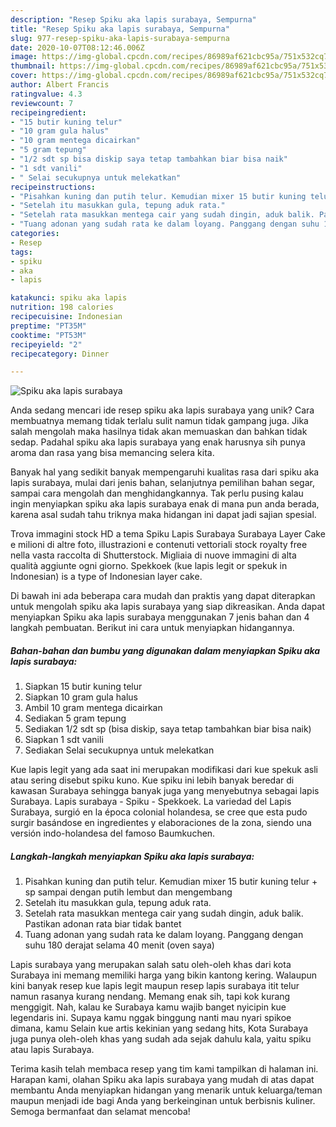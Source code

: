 ```yaml
---
description: "Resep Spiku aka lapis surabaya, Sempurna"
title: "Resep Spiku aka lapis surabaya, Sempurna"
slug: 977-resep-spiku-aka-lapis-surabaya-sempurna
date: 2020-10-07T08:12:46.006Z
image: https://img-global.cpcdn.com/recipes/86989af621cbc95a/751x532cq70/spiku-aka-lapis-surabaya-foto-resep-utama.jpg
thumbnail: https://img-global.cpcdn.com/recipes/86989af621cbc95a/751x532cq70/spiku-aka-lapis-surabaya-foto-resep-utama.jpg
cover: https://img-global.cpcdn.com/recipes/86989af621cbc95a/751x532cq70/spiku-aka-lapis-surabaya-foto-resep-utama.jpg
author: Albert Francis
ratingvalue: 4.3
reviewcount: 7
recipeingredient:
- "15 butir kuning telur"
- "10 gram gula halus"
- "10 gram mentega dicairkan"
- "5 gram tepung"
- "1/2 sdt sp bisa diskip saya tetap tambahkan biar bisa naik"
- "1 sdt vanili"
- " Selai secukupnya untuk melekatkan"
recipeinstructions:
- "Pisahkan kuning dan putih telur. Kemudian mixer 15 butir kuning telur + sp sampai dengan putih lembut dan mengembang"
- "Setelah itu masukkan gula, tepung aduk rata."
- "Setelah rata masukkan mentega cair yang sudah dingin, aduk balik. Pastikan adonan rata biar tidak bantet"
- "Tuang adonan yang sudah rata ke dalam loyang. Panggang dengan suhu 180 derajat selama 40 menit (oven saya)"
categories:
- Resep
tags:
- spiku
- aka
- lapis

katakunci: spiku aka lapis 
nutrition: 198 calories
recipecuisine: Indonesian
preptime: "PT35M"
cooktime: "PT53M"
recipeyield: "2"
recipecategory: Dinner

---
```



![Spiku aka lapis surabaya](https://img-global.cpcdn.com/recipes/86989af621cbc95a/751x532cq70/spiku-aka-lapis-surabaya-foto-resep-utama.jpg)

Anda sedang mencari ide resep spiku aka lapis surabaya yang unik? Cara membuatnya memang tidak terlalu sulit namun tidak gampang juga. Jika salah mengolah maka hasilnya tidak akan memuaskan dan bahkan tidak sedap. Padahal spiku aka lapis surabaya yang enak harusnya sih punya aroma dan rasa yang bisa memancing selera kita.

Banyak hal yang sedikit banyak mempengaruhi kualitas rasa dari spiku aka lapis surabaya, mulai dari jenis bahan, selanjutnya pemilihan bahan segar, sampai cara mengolah dan menghidangkannya. Tak perlu pusing kalau ingin menyiapkan spiku aka lapis surabaya enak di mana pun anda berada, karena asal sudah tahu triknya maka hidangan ini dapat jadi sajian spesial.

Trova immagini stock HD a tema Spiku Lapis Surabaya Surabaya Layer Cake e milioni di altre foto, illustrazioni e contenuti vettoriali stock royalty free nella vasta raccolta di Shutterstock. Migliaia di nuove immagini di alta qualità aggiunte ogni giorno. Spekkoek (kue lapis legit or spekuk in Indonesian) is a type of Indonesian layer cake.


Di bawah ini ada beberapa cara mudah dan praktis yang dapat diterapkan untuk mengolah spiku aka lapis surabaya yang siap dikreasikan. Anda dapat menyiapkan Spiku aka lapis surabaya menggunakan 7 jenis bahan dan 4 langkah pembuatan. Berikut ini cara untuk menyiapkan hidangannya.

<!--inarticleads1-->

##### Bahan-bahan dan bumbu yang digunakan dalam menyiapkan Spiku aka lapis surabaya:

1. Siapkan 15 butir kuning telur
1. Siapkan 10 gram gula halus
1. Ambil 10 gram mentega dicairkan
1. Sediakan 5 gram tepung
1. Sediakan 1/2 sdt sp (bisa diskip, saya tetap tambahkan biar bisa naik)
1. Siapkan 1 sdt vanili
1. Sediakan  Selai secukupnya untuk melekatkan


Kue lapis legit yang ada saat ini merupakan modifikasi dari kue spekuk asli atau sering disebut spiku kuno. Kue spiku ini lebih banyak beredar di kawasan Surabaya sehingga banyak juga yang menyebutnya sebagai lapis Surabaya. Lapis surabaya - Spiku - Spekkoek. La variedad del Lapis Surabaya, surgió en la época colonial holandesa, se cree que esta pudo surgir basándose en ingredientes y elaboraciones de la zona, siendo una versión indo-holandesa del famoso Baumkuchen. 

<!--inarticleads2-->

##### Langkah-langkah menyiapkan Spiku aka lapis surabaya:

1. Pisahkan kuning dan putih telur. Kemudian mixer 15 butir kuning telur + sp sampai dengan putih lembut dan mengembang
1. Setelah itu masukkan gula, tepung aduk rata.
1. Setelah rata masukkan mentega cair yang sudah dingin, aduk balik. Pastikan adonan rata biar tidak bantet
1. Tuang adonan yang sudah rata ke dalam loyang. Panggang dengan suhu 180 derajat selama 40 menit (oven saya)


Lapis surabaya yang merupakan salah satu oleh-oleh khas dari kota Surabaya ini memang memiliki harga yang bikin kantong kering. Walaupun kini banyak resep kue lapis legit maupun resep lapis surabaya itit telur namun rasanya kurang nendang. Memang enak sih, tapi kok kurang menggigit. Nah, kalau ke Surabaya kamu wajib banget nyicipin kue legendaris ini. Supaya kamu nggak binggung nanti mau nyari spikoe dimana, kamu Selain kue artis kekinian yang sedang hits, Kota Surabaya juga punya oleh-oleh khas yang sudah ada sejak dahulu kala, yaitu spiku atau lapis Surabaya. 

Terima kasih telah membaca resep yang tim kami tampilkan di halaman ini. Harapan kami, olahan Spiku aka lapis surabaya yang mudah di atas dapat membantu Anda menyiapkan hidangan yang menarik untuk keluarga/teman maupun menjadi ide bagi Anda yang berkeinginan untuk berbisnis kuliner. Semoga bermanfaat dan selamat mencoba!
